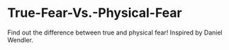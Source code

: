 # True-Fear-Vs.-Physical-Fear
Find out the difference between true and physical fear! Inspired by Daniel Wendler.
